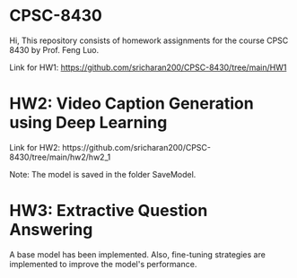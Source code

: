 # CPSC-8430

Hi, This repository consists of homework assignments for the course CPSC 8430 by Prof. Feng Luo.

Link for HW1: https://github.com/sricharan200/CPSC-8430/tree/main/HW1


<h1>HW2: Video Caption Generation using Deep Learning</h1>
Link for HW2: https://github.com/sricharan200/CPSC-8430/tree/main/hw2/hw2_1

Note: The model is saved in the folder SaveModel.

<h1>HW3: Extractive Question Answering</h3>

A base model has been implemented. Also, fine-tuning strategies are implemented to improve the model's performance.
